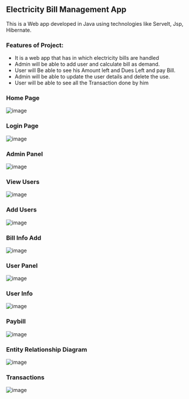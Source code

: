 ## Electricity Bill Management App
This is a Web app developed in Java using technologies like Servelt, Jsp, Hibernate. 

### Features of Project:
-	It is a web app that has in which electricity bills are handled
-	Admin will be able to add user and calculate bill as demand.
-	User will Be able to see his Amount left and Dues Left and pay Bill.
- Admin will be able to update the user details and delete the use.
- User will be able to see all the Transaction done by him


### Home Page
![image](https://user-images.githubusercontent.com/53346586/135748512-0b0c57dd-ffdf-499a-b5a4-a4ac7bd37a18.png)

### Login Page
![image](https://user-images.githubusercontent.com/53346586/135725779-8f9c536b-8ac5-478a-884d-869b5ff81ab1.png)

### Admin Panel
![image](https://user-images.githubusercontent.com/53346586/135725801-126d6485-685e-44b4-9209-aac4894146e8.png)

### View Users
![image](https://user-images.githubusercontent.com/53346586/135725808-6dff6a9a-1cba-4a6e-8d15-222a870bc3e7.png)

### Add Users
![image](https://user-images.githubusercontent.com/53346586/135725823-bf53c957-2a8b-4daa-b988-ef53dfd8bea0.png)

### Bill Info Add
![image](https://user-images.githubusercontent.com/53346586/135725841-0a1dea28-7cc7-4a69-8506-762f326972cc.png)

### User Panel
![image](https://user-images.githubusercontent.com/53346586/135761007-84bae17e-b973-4cec-a6e2-633969f56752.png)

### User Info
![image](https://user-images.githubusercontent.com/53346586/135725892-954a3ea7-9a7c-46ce-9a3d-210cc9658ede.png)


### Paybill
![image](https://user-images.githubusercontent.com/53346586/135725897-ea626501-2c62-4359-aa06-3235f8a55345.png)

### Entity Relationship Diagram
![image](https://user-images.githubusercontent.com/53346586/135761136-fff2f3e1-2382-4d0a-880e-5464545021dd.png)


### Transactions
![image](https://user-images.githubusercontent.com/53346586/135760987-c07b9d98-7681-471b-b6f1-c9cadeb0f218.png)


